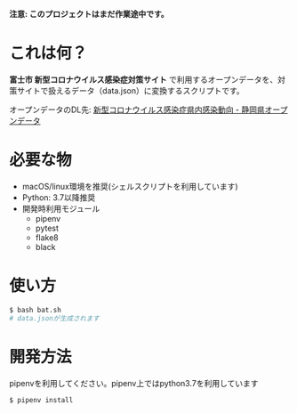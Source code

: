 **注意: このプロジェクトはまだ作業途中です。**

# これは何？

**富士市 新型コロナウイルス感染症対策サイト** で利用するオープンデータを、対策サイトで扱えるデータ（data.json）に変換するスクリプトです。

オープンデータのDL先: [新型コロナウイルス感染症県内感染動向 - 静岡県オープンデータ](https://opendata.pref.shizuoka.jp/dataset/8167.html)

# 必要な物

- macOS/linux環境を推奨(シェルスクリプトを利用しています)
- Python: 3.7以降推奨
- 開発時利用モジュール
  - pipenv
  - pytest
  - flake8
  - black

# 使い方

```bash
$ bash bat.sh
# data.jsonが生成されます
```

# 開発方法

pipenvを利用してください。pipenv上ではpython3.7を利用しています

```bash
$ pipenv install
```

<!-- # data.jsonのデータフォーマットについて
こちらを参照してください -> [data_format.md](data_format.md) -->